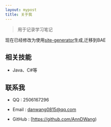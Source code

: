 ```yaml
---
layout: mypost
title: 关于我
---
```


> 用于记录学习笔记

现在已经修改为使用[site-generator](https://github.com/TMaize/site-generator)生成,迁移到BAE


## 相关技能

+ Java、C#等



## 联系我

+ QQ : 2506167296

+ Email : danwang0815@qq.com

+ GitHub : [https://github.com/AnnDWang)